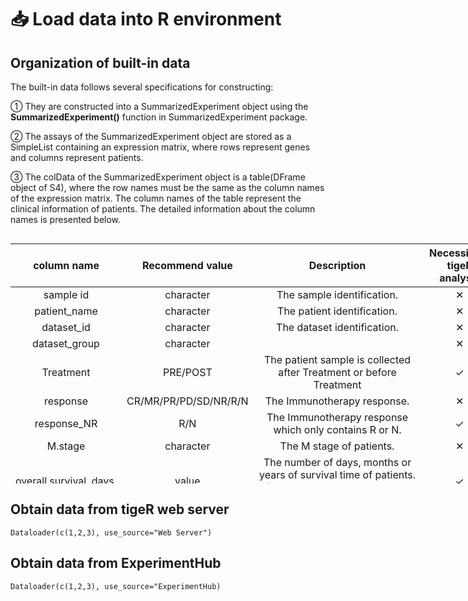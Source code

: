 # 📥 Load data into R environment 

## Organization of built-in data
The built-in data follows several specifications for constructing: 
  
① They are constructed into a SummarizedExperiment object using the **SummarizedExperiment()** function in SummarizedExperiment package.  
  
② The assays of the SummarizedExperiment object are stored as a SimpleList containing an expression matrix, where rows represent genes and columns represent patients. 
  
③ The colData of the SummarizedExperiment object is a table(DFrame object of S4), where the row names must be the same as the column names of the expression matrix. The column names of the table represent the clinical information of patients. The detailed information about the column names is presented below.

<div style="width:780px; height:400px; overflow-y: scroll; overflow-x: hidden;">

|          column name          | Recommend value |                                             Description                                              | Necessity in tigeR analysis |
|:-----------:|:-----------:|:---------------------------------:|:-----------:|
|        sample id        |    character    |                                      The sample identification.                                      |              ✕              |
|      patient_name       |    character    |                                     The patient identification.                                      |              ✕              |
|       dataset_id        |    character    |                                     The dataset identification.                                      |              ✕              |
|      dataset_group      |    character    |                                                                                                      |              ✕              |
|        Treatment        |    PRE/POST     |                 The patient sample is collected after Treatment or before Treatment                  |              ✓              |
|        response         | CR/MR/PR/PD/SD/NR/R/N |                                     The Immunotherapy response.                                      |              ✕              |
|       response_NR       |       R/N       |                        The Immunotherapy response which only contains R or N.                        |              ✓              |
|         M.stage         |    character    |                                       The M stage of patients.                                       |              ✕              |
| overall.survival..days. |      value      | The number of days, months or years of survival time of patients.(all samples must be the same unit) |              ✓              |
|      vital.status       |   Alive/Dead    |                                   The survival status of patient.                                    |              ✓              |
|     Total.Mutation      |     numeric     |                                   The total mutation gene numbers.                                   |              ✕              |
|         Gender          |       M/F       |                                        The gender of patient.                                        |              ✕              |
|         Therapy         |    character    |                                 The anti-tumor therapy on patients.                                  |              ✕              |
|        age_start        |     numeric     |                                     When the tumor is diagnosed.                                     |              ✕              |
|       tumor_type        |    character    |                                          The type of tumor.                                          |              ✕              |
|        seq_type         |    character    |                                         The sequencing type.                                         |              ✕              |
|           id            |    character    |                                    The identification of dataset.                                    |              ✕              |
    
</div>



## Obtain data from tigeR web server
```
Dataloader(c(1,2,3), use_source="Web Server")
```
## Obtain data from ExperimentHub
```
Dataloader(c(1,2,3), use_source="ExperimentHub)
```
